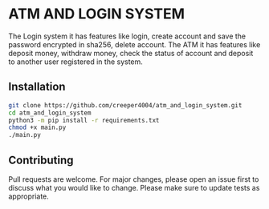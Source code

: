 # ATM AND LOGIN SYSTEM

The Login system it has features like login, create account and save the password encrypted in sha256, delete account.
The ATM it has features like deposit money, withdraw money, check the status of account and deposit to another user registered in the system.

## Installation

```bash
git clone https://github.com/creeper4004/atm_and_login_system.git
cd atm_and_login_system
python3 -m pip install -r requirements.txt
chmod +x main.py
./main.py
```

## Contributing

Pull requests are welcome. For major changes, please open an issue first to discuss what you would like to change.
Please make sure to update tests as appropriate.
